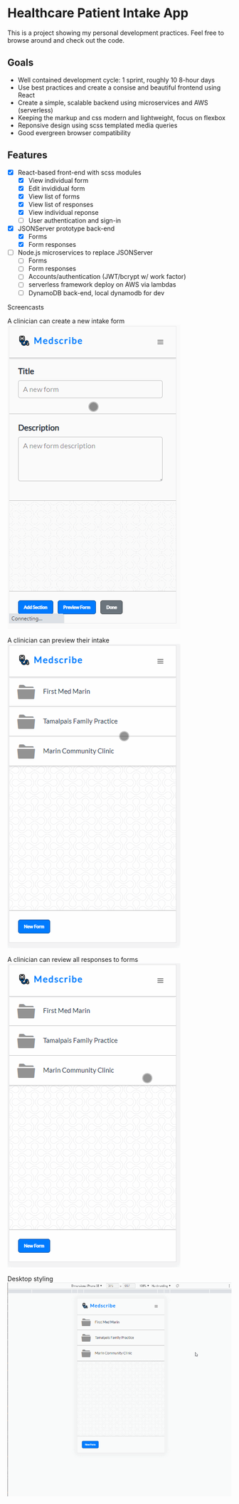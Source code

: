# Healthcare Patient Intake App

This is a project showing my personal development practices. Feel free to
browse around and check out the code.

## Goals

- Well contained development cycle: 1 sprint, roughly 10 8-hour days
- Use best practices and create a consise and beautiful frontend using React
- Create a simple, scalable backend using microservices and AWS (serverless)
- Keeping the markup and css modern and lightweight, focus on flexbox
- Reponsive design using scss templated media queries
- Good evergreen browser compatibility

## Features

- [x] React-based front-end with scss modules
  - [x] View individual form
  - [x] Edit invididual form
  - [x] View list of forms
  - [x] View list of responses
  - [x] View individual reponse
  - [ ] User authentication and sign-in
- [x] JSONServer prototype back-end
  - [x] Forms
  - [x] Form responses
- [ ] Node.js microservices to replace JSONServer
  - [ ] Forms
  - [ ] Form responses
  - [ ] Accounts/authentication (JWT/bcrypt w/ work factor)
  - [ ] serverless framework deploy on AWS via lambdas
  - [ ] DynamoDB back-end, local dynamodb for dev

Screencasts

A clinician can create a new intake form
![create intake form](create_form.gif)

A clinician can preview their intake
![preview intake form](preview_form.gif)

A clinician can review all responses to forms
![view responses](view_responses.gif)

Desktop styling
![desktop styling](desktop_styling.gif)
